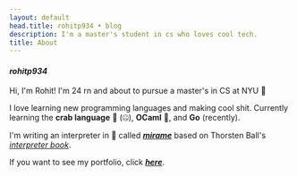 ```yaml
---
layout: default
head.title: rohitp934 • blog
description: I'm a master's student in cs who loves cool tech.
title: About
---
```


#### *rohitp934*
Hi, I'm Rohit! I'm 24 rn and about to pursue a master's in CS at NYU 💜

I love learning new programming languages and making cool shit. Currently learning the **crab language** **🦀** (🤐), **OCaml** 🐪, and **Go** (recently).

I'm writing an interpreter in 🦀 called [***mirame***](https://github.com/rohitp934/mirame) based on Thorsten Ball's [*interpreter book*](https://interpreterbook.com/).


If you want to see my portfolio, click [***here***](https://rohitprakash.dev).
